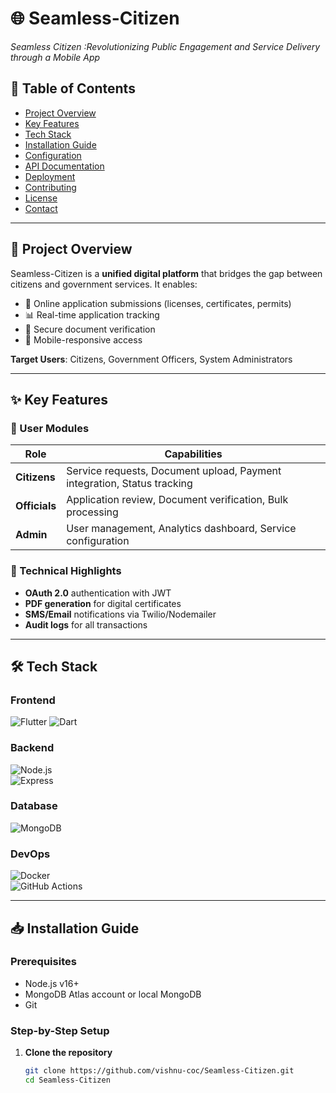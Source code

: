 # 🌐 Seamless-Citizen  
*Seamless Citizen :Revolutionizing Public Engagement and Service Delivery through a Mobile App*  

  

## 📌 Table of Contents  
- [Project Overview](#-project-overview)  
- [Key Features](#-key-features)  
- [Tech Stack](#-tech-stack)  
- [Installation Guide](#-installation-guide)  
- [Configuration](#-configuration)  
- [API Documentation](#-api-documentation)  
- [Deployment](#-deployment)  
- [Contributing](#-contributing)  
- [License](#-license)  
- [Contact](#-contact)  

---

## 🚀 Project Overview  
Seamless-Citizen is a **unified digital platform** that bridges the gap between citizens and government services. It enables:  
- 📝 Online application submissions (licenses, certificates, permits)  
- 📊 Real-time application tracking  
- 🔐 Secure document verification  
- 📱 Mobile-responsive access  

**Target Users**: Citizens, Government Officers, System Administrators  

---

## ✨ Key Features  

### 👥 User Modules  
| Role | Capabilities |  
|------|-------------|  
| **Citizens** | Service requests, Document upload, Payment integration, Status tracking |  
| **Officials** | Application review, Document verification, Bulk processing |  
| **Admin** | User management, Analytics dashboard, Service configuration |  

### 🔧 Technical Highlights  
- **OAuth 2.0** authentication with JWT  
- **PDF generation** for digital certificates  
- **SMS/Email** notifications via Twilio/Nodemailer  
- **Audit logs** for all transactions  

---

## 🛠️ Tech Stack  

### Frontend  
![Flutter](https://img.shields.io/badge/Flutter-%2302569B.svg?style=for-the-badge&logo=Flutter&logoColor=white)
![Dart](https://img.shields.io/badge/Dart-0175C2?style=for-the-badge&logo=dart&logoColor=white)

### Backend  
![Node.js](https://img.shields.io/badge/Node.js-43853D?style=for-the-badge&logo=node.js&logoColor=white)  
![Express](https://img.shields.io/badge/Express.js-404D59?style=for-the-badge)  

### Database  
![MongoDB](https://img.shields.io/badge/MongoDB-4EA94B?style=for-the-badge&logo=mongodb&logoColor=white)  

### DevOps  
![Docker](https://img.shields.io/badge/Docker-2CA5E0?style=for-the-badge&logo=docker&logoColor=white)  
![GitHub Actions](https://img.shields.io/badge/GitHub_Actions-2088FF?style=for-the-badge&logo=github-actions&logoColor=white)  

---

## 📥 Installation Guide  

### Prerequisites  
- Node.js v16+  
- MongoDB Atlas account or local MongoDB  
- Git  

### Step-by-Step Setup  

1. **Clone the repository**  
   ```bash
   git clone https://github.com/vishnu-coc/Seamless-Citizen.git
   cd Seamless-Citizen
